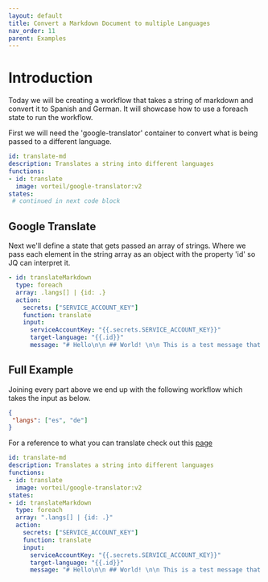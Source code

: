 ```yaml
---
layout: default
title: Convert a Markdown Document to multiple Languages
nav_order: 11
parent: Examples
---
```


# Introduction

Today we will be creating a workflow that takes a string of markdown and convert it to Spanish and German. It will showcase how to use a foreach state to run the workflow.

First we will need the 'google-translator' container to convert what is being passed to a different language.

```yaml
id: translate-md
description: Translates a string into different languages
functions:
- id: translate
  image: vorteil/google-translator:v2
states:
 # continued in next code block
```

## Google Translate
Next we'll define a state that gets passed an array of strings. Where we pass each element in the string array as an object with the property 'id' so JQ can interpret it.

```yaml
- id: translateMarkdown
  type: foreach
  array: .langs[] | {id: .}
  action: 
    secrets: ["SERVICE_ACCOUNT_KEY"]
    function: translate
    input:
      serviceAccountKey: "{{.secrets.SERVICE_ACCOUNT_KEY}}"
      target-language: "{{.id}}"
      message: "# Hello\n\n ## World! \n\n This is a test message that will get converted to a different language."
```

## Full Example
Joining every part above we end up with the following workflow which takes the input as below. 

```json
{
 "langs": ["es", "de"]
}
```

For a reference to what you can translate check out this [page](https://cloud.google.com/translate/docs/languages)

```yaml
id: translate-md
description: Translates a string into different languages
functions:
- id: translate
  image: vorteil/google-translator:v2
states:
- id: translateMarkdown
  type: foreach
  array: ".langs[] | {id: .}"
  action: 
    secrets: ["SERVICE_ACCOUNT_KEY"]
    function: translate
    input:
      serviceAccountKey: "{{.secrets.SERVICE_ACCOUNT_KEY}}"
      target-language: "{{.id}}"
      message: "# Hello\n\n ## World! \n\n This is a test message that will get converted to a different language."
```